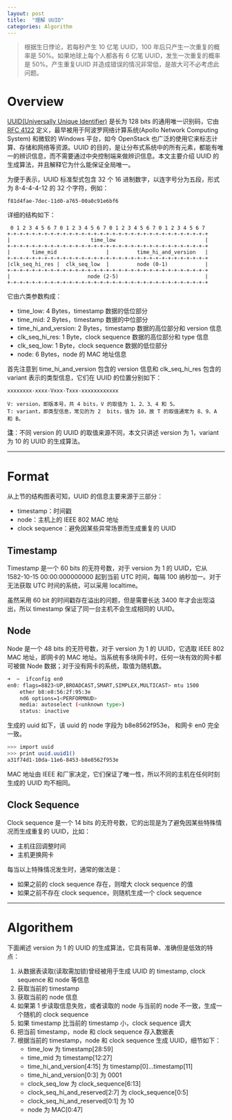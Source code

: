 ```yaml
---
layout: post
title:  "理解 UUID"
categories: Algorithm
---
```



> 根据生日悖论，若每秒产生 10 亿笔 UUID，100 年后只产生一次重复的概率是 50%。如果地球上每个人都各有 6 亿笔 UUID，发生一次重复的概率是 50%。产生重复UUID 并造成错误的情况非常低，是故大可不必考虑此问题。

# Overview[UUID(Universally Unique Identifier)](https://en.wikipedia.org/wiki/Universally_unique_identifier) 是长为 128 bits 的通用唯一识别码，它由 [RFC 4122](https://www.ietf.org/rfc/rfc4122.txt) 定义，最早被用于阿波罗网络计算系统(Apollo Network Computing System) 和微软的 Windows 平台，如今 OpenStack 也广泛的使用它来标志计算、存储和网络等资源。UUID 的目的，是让分布式系统中的所有元素，都能有唯一的辨识信息，而不需要通过中央控制端来做辨识信息。本文主要介绍 UUID 的生成算法，并且解释它为什么能保证全局唯一。

为便于表示，UUID 标准型式包含 32 个 16 进制数字，以连字号分为五段，形式为 8\-4\-4\-4\-12 的 32 个字符，例如：

~~~
f81d4fae-7dec-11d0-a765-00a0c91e6bf6
~~~
详细的结构如下：
~~~ 0 1 2 3 4 5 6 7 0 1 2 3 4 5 6 7 0 1 2 3 4 5 6 7 0 1 2 3 4 5 6 7+-+-+-+-+-+-+-+-+-+-+-+-+-+-+-+-+-+-+-+-+-+-+-+-+-+-+-+-+-+-+-+-+|                          time_low                             |+-+-+-+-+-+-+-+-+-+-+-+-+-+-+-+-+-+-+-+-+-+-+-+-+-+-+-+-+-+-+-+-+|       time_mid                |         time_hi_and_version   |+-+-+-+-+-+-+-+-+-+-+-+-+-+-+-+-+-+-+-+-+-+-+-+-+-+-+-+-+-+-+-+-+|clk_seq_hi_res |  clk_seq_low  |         node (0-1)            |+-+-+-+-+-+-+-+-+-+-+-+-+-+-+-+-+-+-+-+-+-+-+-+-+-+-+-+-+-+-+-+-+|                         node (2-5)                            |+-+-+-+-+-+-+-+-+-+-+-+-+-+-+-+-+-+-+-+-+-+-+-+-+-+-+-+-+-+-+-+-+
~~~


它由六类参数构成：

- time_low: 4 Bytes，timestamp 数据的低位部分
- time_mid: 2 Bytes，timestamp 数据的中位部分
- time_hi_and_version: 2 Bytes，timestamp 数据的高位部分和 version 信息
- clk_seq_hi_res: 1 Byte，clock sequence 数据的高位部分和 type 信息
- clk_seq_low: 1 Byte，clock sequence 数据的低位部分
- node: 6 Bytes，node 的 MAC 地址信息

首先注意到 time_hi_and_version 包含的 version 信息和 clk_seq_hi_res 包含的 variant 表示的类型信息，它们在 UUID 的位置分别如下：

~~~
xxxxxxxx-xxxx-Vxxx-Txxx-xxxxxxxxxxxx

V: version，即版本号，共 4 bits，V 的取值为 1、2、3、4 和 5。
T: variant，即类型信息，常见的为 2  bits，值为 10，故 T 的取值通常为 8、9、A 和 B。
~~~

__注__：不同 version 的 UUID 的取值来源不同，本文只讲述 version 为 1，variant 为 10 的 UUID 的生成算法。

--------

# Format

从上节的结构图表可知，UUID 的信息主要来源于三部分：

- timestamp：时间戳
- node：主机上的 IEEE 802 MAC 地址
- clock sequence：避免因某些异常场景而生成重复的 UUID


## Timestamp

Timestamp 是一个 60 bits 的无符号数，对于 version 为 1 的 UUID，它从 1582-10-15 00:00:000000000 起到当前 UTC 时间，每隔 100 纳秒加一。对于无法获取 UTC 时间的系统，可以采用 localtime。

虽然采用 60 bit 的时间戳存在溢出的问题，但是需要长达 3400 年才会出现溢出，所以 timestamp 保证了同一台主机不会生成相同的 UUID。

## Node

Node 是一个 48 bits 的无符号数，对于 version 为 1 的 UUID，它选取 IEEE 802 MAC 地址，即网卡的 MAC 地址。当系统有多块网卡时，任何一块有效的网卡都可被做 Node 数据；对于没有网卡的系统，取值为随机数。

~~~ bash
➜  ~  ifconfig en0
en0: flags=8823<UP,BROADCAST,SMART,SIMPLEX,MULTICAST> mtu 1500
	ether b8:e8:56:2f:95:3e
	nd6 options=1<PERFORMNUD>
	media: autoselect (<unknown type>)
	status: inactive
~~~

生成的 uuid 如下，该 uuid 的 node 字段为 b8e8562f953e， 和网卡 en0 完全一致。 

~~~ bash
>>> import uuid
>>> print uuid.uuid1()
a31f74d1-10da-11e6-8453-b8e8562f953e
~~~

MAC 地址由 IEEE 和厂家决定，它们保证了唯一性，所以不同的主机在任何时刻生成的 UUID 均不相同。

## Clock Sequence

Clock sequence 是一个 14 bits 的无符号数，它的出现是为了避免因某些特殊情况而生成重复的 UUID，比如：

- 主机往回调整时间
- 主机更换网卡

每当以上特殊情况发生时，通常的做法是：

- 如果之前的 clock sequence 存在，则增大 clock sequence 的值
- 如果之前不存在 clock sequence，则随机生成一个 clock sequence--------------

# Algorithem

下面阐述 version 为 1 的 UUID 的生成算法，它具有简单、准确但是低效的特点：

1. 从数据表读取(读取需加锁)曾经被用于生成 UUID 的 timestamp, clock sequence 和 node 等信息
2. 获取当前的 timestamp
3. 获取当前的 node 信息
4. 如果第 1 步读取信息失败，或者读取的 node 与当前的 node 不一致，生成一个随机的 clock sequence
5. 如果 timestamp 比当前的 timestamp 小，clock sequence 调大
6. 把当前 timestamp，node 和 clock sequence 存入数据表
7. 根据当前的 timestamp，node 和 clock sequence 生成 UUID，细节如下： 
	- time_low 为 timestamp[28:59]
	- time_mid 为 timestamp[12:27]
	- time_hi_and_version[4:15] 为 timestamp[0]...timestamp[11]
	- time_hi_and_version[0:3] 为 0001
	- clock_seq_low 为 clock_sequence[6:13]
	- clock_seq_hi_and_reserved[2:7] 为 clock_sequence[0:5]
	- clock_seq_hi_and_reserved[0:1] 为 10
	- node 为 MAC[0:47]